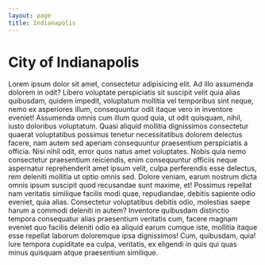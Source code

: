 ```yaml
---
layout: page
title: Indianapolis
---
```


# City of Indianapolis

Lorem ipsum dolor sit amet, consectetur adipisicing elit. Ad illo assumenda dolorem in odit? Libero voluptate perspiciatis sit suscipit velit quia alias quibusdam, quidem impedit, voluptatum mollitia vel temporibus sint neque, nemo ex asperiores illum, consequuntur odit itaque vero in inventore eveniet! Assumenda omnis cum illum quod quia, ut odit quisquam, nihil, iusto doloribus voluptatum. Quasi aliquid mollitia dignissimos consectetur quaerat voluptatibus possimus tenetur necessitatibus dolorem delectus facere, nam autem sed aperiam consequuntur praesentium perspiciatis a officia. Nisi nihil odit, error quos natus amet voluptates. Nobis quia nemo consectetur praesentium reiciendis, enim consequuntur officiis neque aspernatur reprehenderit amet ipsum velit, culpa perferendis esse delectus, rem deleniti mollitia ut optio omnis sed. Dolore veniam, earum nostrum dicta omnis ipsum suscipit quod recusandae sunt maxime, et! Possimus repellat nam veritatis similique facilis modi quae, repudiandae, debitis sapiente odio eveniet, quia alias. Consectetur voluptatibus debitis odio, molestias saepe harum a commodi deleniti in autem? Inventore quibusdam distinctio tempora consequatur alias praesentium veritatis cum, facere magnam eveniet quo facilis deleniti odio ea aliquid earum cumque iste, mollitia itaque esse repellat laborum doloremque ipsa dignissimos! Cum, quibusdam, quia! Iure tempora cupiditate ea culpa, veritatis, ex eligendi in quis qui quas minus quisquam atque praesentium similique.
